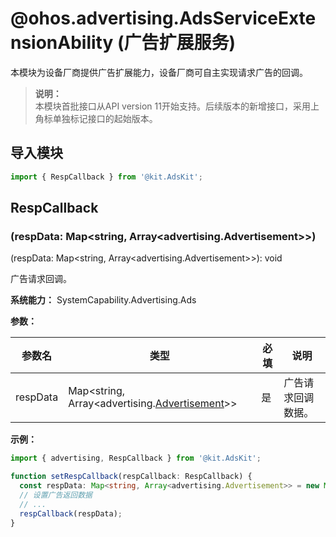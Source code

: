# @ohos.advertising.AdsServiceExtensionAbility (广告扩展服务)

<!--Kit: Ads Kit-->
<!--Subsystem: Advertising-->
<!--Owner: @SukiEvas-->
<!--Designer: @zhansf1988-->
<!--Tester: @hongmei_may-->
<!--Adviser: @RayShih-->

本模块为设备厂商提供广告扩展能力，设备厂商可自主实现请求广告的回调。

> **说明：**<br/>
> 本模块首批接口从API version 11开始支持。后续版本的新增接口，采用上角标单独标记接口的起始版本。

## 导入模块

```ts
import { RespCallback } from '@kit.AdsKit';
```

## RespCallback

### (respData: Map&lt;string, Array&lt;advertising.Advertisement&gt;&gt;)

(respData: Map&lt;string, Array&lt;advertising.Advertisement&gt;&gt;): void

广告请求回调。

**系统能力：** SystemCapability.Advertising.Ads

**参数：**

| 参数名   | 类型                                                                                              | 必填 | 说明              |
|----------|---------------------------------------------------------------------------------------------------|-----|-----------------|
| respData | Map&lt;string, Array&lt;advertising.[Advertisement](js-apis-advertising.md#advertisement)&gt;&gt; | 是   | 广告请求回调数据。 |

**示例：**

```ts
import { advertising, RespCallback } from '@kit.AdsKit';

function setRespCallback(respCallback: RespCallback) {
  const respData: Map<string, Array<advertising.Advertisement>> = new Map();
  // 设置广告返回数据
  // ...
  respCallback(respData);
}
```